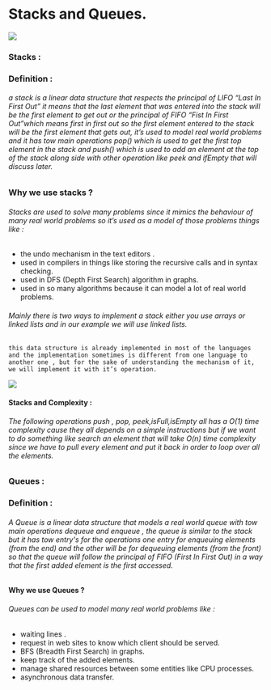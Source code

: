 # Stacks and Queues.

![](https://4cawmi2va33i3w6dek1d7y1m-wpengine.netdna-ssl.com/wp-content/uploads/2018/07/Computer-science-fundamentals_6.1.png)

### Stacks :
### Definition :
###### a stack is a linear data structure that respects the principal of LIFO “Last In First Out” it means that the last element that was entered into the stack will be the first element to get out or the principal of FIFO “Fist In First Out”which means first in first out so the first element entered to the stack will be the first element that gets out, it’s used to model real world problems and it has tow main operations pop() which is used to get the first top element in the stack and push() which is used to add an element at the top of the stack along side with other operation like peek and ifEmpty that will discuss later.

### Why we use stacks ?
###### Stacks are used to solve many problems since it mimics the behaviour of many real world problems so it’s used as a model of those problems things like :

* the undo mechanism in the text editors .
* used in compilers in things like storing the recursive calls and in syntax checking.
* used in DFS (Depth First Search) algorithm in graphs.
* used in so many algorithms because it can model a lot of real world problems.


###### Mainly there is two ways to implement a stack either you use arrays or linked lists and in our example we will use linked lists.

`this data structure is already implemented in most of the languages and the implementation sometimes is different from one language to another one , but for the sake of understanding the mechanism of it, we will implement it with it’s operation.`

![](https://res.cloudinary.com/practicaldev/image/fetch/s--EqU39YY0--/c_limit%2Cf_auto%2Cfl_progressive%2Cq_auto%2Cw_880/https://dev-to-uploads.s3.amazonaws.com/i/hrglmwtitdfyv98qwb7r.png)

#### Stacks and Complexity :
###### The following operations push , pop, peek,isFull,isEmpty all has a O(1) time complexity cause they all depends on a simple instructions but if we want to do something like search an element that will take O(n) time complexity since we have to pull every element and put it back in order to loop over all the elements.

### Queues :
### Definition :
###### A Queue is a linear data structure that models a real world queue with tow main operations dequeue and enqueue , the queue is similar to the stack but it has tow entry's for the operations one entry for enqueuing elements (from the end) and the other will be for dequeuing elements (from the front) so that the queue will follow the principal of FIFO (First In First Out) in a way that the first added element is the first accessed.

#### Why we use Queues ?
###### Queues can be used to model many real world problems like :

* waiting lines .
* request in web sites to know which client should be served.
* BFS (Breadth First Search) in graphs.
* keep track of the added elements.
* manage shared resources between some entities like CPU processes.
* asynchronous data transfer.